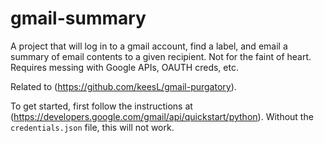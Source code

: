 # gmail-summary
A project that will log in to a gmail account, find a label, and email a summary of email contents to a given recipient. Not for the faint of heart. Requires messing with Google APIs, OAUTH creds, etc.

Related to (https://github.com/keesL/gmail-purgatory).

To get started, first follow the instructions at (https://developers.google.com/gmail/api/quickstart/python). 
Without the `credentials.json` file, this will not work.
